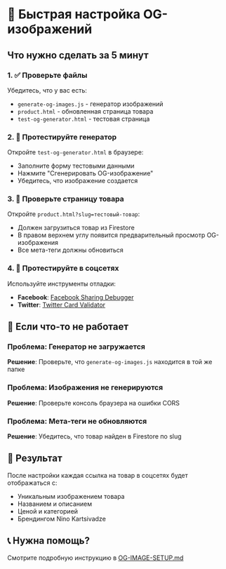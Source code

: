 # 🚀 Быстрая настройка OG-изображений

## Что нужно сделать за 5 минут

### 1. ✅ Проверьте файлы

Убедитесь, что у вас есть:
- `generate-og-images.js` - генератор изображений
- `product.html` - обновленная страница товара
- `test-og-generator.html` - тестовая страница

### 2. 🧪 Протестируйте генератор

Откройте `test-og-generator.html` в браузере:
- Заполните форму тестовыми данными
- Нажмите "Сгенерировать OG-изображение"
- Убедитесь, что изображение создается

### 3. 🔗 Проверьте страницу товара

Откройте `product.html?slug=тестовый-товар`:
- Должен загрузиться товар из Firestore
- В правом верхнем углу появится предварительный просмотр OG-изображения
- Все мета-теги должны обновиться

### 4. 📱 Протестируйте в соцсетях

Используйте инструменты отладки:
- **Facebook**: [Facebook Sharing Debugger](https://developers.facebook.com/tools/debug/)
- **Twitter**: [Twitter Card Validator](https://cards-dev.twitter.com/validator)

## 🚨 Если что-то не работает

### Проблема: Генератор не загружается
**Решение**: Проверьте, что `generate-og-images.js` находится в той же папке

### Проблема: Изображения не генерируются
**Решение**: Проверьте консоль браузера на ошибки CORS

### Проблема: Мета-теги не обновляются
**Решение**: Убедитесь, что товар найден в Firestore по slug

## 🎯 Результат

После настройки каждая ссылка на товар в соцсетях будет отображаться с:
- Уникальным изображением товара
- Названием и описанием
- Ценой и категорией
- Брендингом Nino Kartsivadze

## 📞 Нужна помощь?

Смотрите подробную инструкцию в [OG-IMAGE-SETUP.md](OG-IMAGE-SETUP.md)